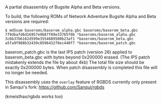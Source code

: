 A partial disassembly of Bugsite Alpha and Beta versions.

To build, the following ROMs of Network Adventure Bugsite Alpha and Beta
versions are required:

```
$ md5sum baseroms/baserom_alpha.gbc baseroms/baserom_beta.gbc
7f9dbafd6d16957e9687f89e33765f0b *baseroms/baserom_alpha.gbc
3c6b37b6162d599e3554689500b23af1 *baseroms/baserom_beta.gbc
a5fa9f988b32439c8596432f8ec440f7 *baseroms/baserom_patch.gbc
```

baserom_patch.gbc is the last IPS patch (version 26) applied to baserom_beta.gbc
with bytes beyond 0x200000 erased. (The IPS patch mistakenly extends the file by
about 4kb) The total file size should be exactly 0x200000 bytes. When patch
disassembly is completed this file will no longer be needed.

This disassembly uses the `overlay` feature of RGBDS currently only
present in Sanqui's fork: https://github.com/Sanqui/rgbds

(kmeisthax/rgbds works too)